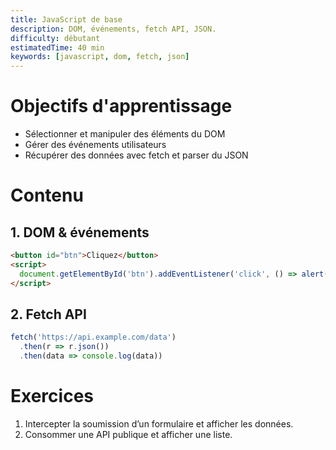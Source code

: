 ```yaml
---
title: JavaScript de base
description: DOM, événements, fetch API, JSON.
difficulty: débutant
estimatedTime: 40 min
keywords: [javascript, dom, fetch, json]
---
```


# Objectifs d'apprentissage
- Sélectionner et manipuler des éléments du DOM
- Gérer des événements utilisateurs
- Récupérer des données avec fetch et parser du JSON

# Contenu

## 1. DOM & événements
```html
<button id="btn">Cliquez</button>
<script>
  document.getElementById('btn').addEventListener('click', () => alert('Hi'))
</script>
```

## 2. Fetch API
```js
fetch('https://api.example.com/data')
  .then(r => r.json())
  .then(data => console.log(data))
```

# Exercices
1. Intercepter la soumission d’un formulaire et afficher les données.
2. Consommer une API publique et afficher une liste.
